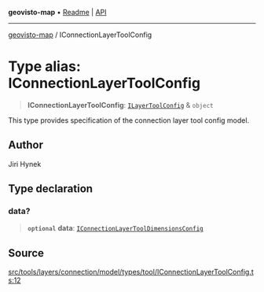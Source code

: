 **geovisto-map** • [Readme](../README.md) \| [API](../globals.md)

***

[geovisto-map](../README.md) / IConnectionLayerToolConfig

# Type alias: IConnectionLayerToolConfig

> **IConnectionLayerToolConfig**: [`ILayerToolConfig`](ILayerToolConfig.md) & `object`

This type provides specification of the connection layer tool config model.

## Author

Jiri Hynek

## Type declaration

### data?

> **`optional`** **data**: [`IConnectionLayerToolDimensionsConfig`](IConnectionLayerToolDimensionsConfig.md)

## Source

[src/tools/layers/connection/model/types/tool/IConnectionLayerToolConfig.ts:12](https://github.com/geovisto/geovisto-map/blob/e22d774889dbc28cc1ec62933ecf6bab6690f172/src/tools/layers/connection/model/types/tool/IConnectionLayerToolConfig.ts#L12)
